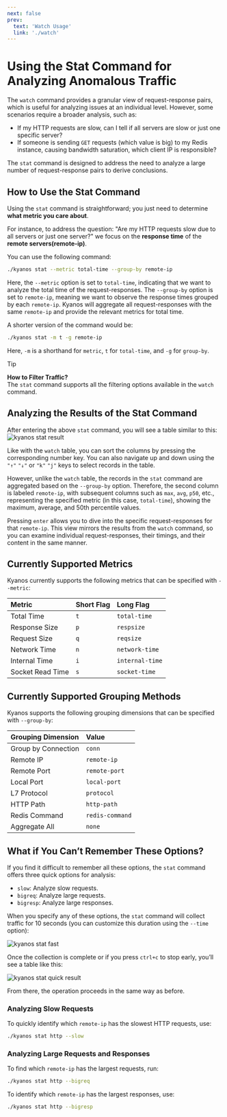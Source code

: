 ```yaml
---
next: false
prev:
  text: 'Watch Usage'
  link: './watch'
---
```


# Using the Stat Command for Analyzing Anomalous Traffic

The `watch` command provides a granular view of request-response pairs, which is useful for analyzing issues at an individual level. However, some scenarios require a broader analysis, such as:

- If my HTTP requests are slow, can I tell if all servers are slow or just one specific server?
- If someone is sending `GET` requests (which value is big) to my Redis instance, causing bandwidth saturation, which client IP is responsible?

The `stat` command is designed to address the need to analyze a large number of request-response pairs to derive conclusions.

## How to Use the Stat Command

Using the `stat` command is straightforward; you just need to determine **what metric you care about**.

For instance, to address the question: "Are my HTTP requests slow due to all servers or just one server?" we focus on the **response time** of the **remote servers(remote-ip)**.

You can use the following command:
```bash
./kyanos stat --metric total-time --group-by remote-ip
```
Here, the `--metric` option is set to `total-time`, indicating that we want to analyze the total time of the request-responses. The `--group-by` option is set to `remote-ip`, meaning we want to observe the response times grouped by each `remote-ip`. Kyanos will aggregate all request-responses with the same `remote-ip` and provide the relevant metrics for total time.

A shorter version of the command would be:
```bash
./kyanos stat -m t -g remote-ip
```
Here, `-m` is a shorthand for `metric`, `t` for `total-time`, and `-g` for `group-by`.

> [!TIP]
> **How to Filter Traffic?**  
> The `stat` command supports all the filtering options available in the `watch` command.

## Analyzing the Results of the Stat Command

After entering the above `stat` command, you will see a table similar to this:
![kyanos stat result](/stat-result.jpg)

Like with the `watch` table, you can sort the columns by pressing the corresponding number key. You can also navigate up and down using the `"↑"` `"↓"` or `"k"` `"j"` keys to select records in the table.

However, unlike the `watch` table, the records in the `stat` command are aggregated based on the `--group-by` option. Therefore, the second column is labeled `remote-ip`, with subsequent columns such as `max`, `avg`, `p50`, etc., representing the specified metric (in this case, `total-time`), showing the maximum, average, and 50th percentile values.

Pressing `enter` allows you to dive into the specific request-responses for that `remote-ip`. This view mirrors the results from the `watch` command, so you can examine individual request-responses, their timings, and their content in the same manner.


## Currently Supported Metrics

Kyanos currently supports the following metrics that can be specified with `--metric`:

| Metric               | Short Flag | Long Flag       |
| :------------------- | :--------- | :-------------- |
| Total Time           | `t`        | `total-time`    |
| Response Size        | `p`        | `respsize`      |
| Request Size         | `q`        | `reqsize`       |
| Network Time         | `n`        | `network-time`  |
| Internal Time        | `i`        | `internal-time` |
| Socket Read Time     | `s`        | `socket-time`   |

## Currently Supported Grouping Methods

Kyanos supports the following grouping dimensions that can be specified with `--group-by`:

| Grouping Dimension   | Value       |
| :------------------- | :---------- |
| Group by Connection   | `conn`     |
| Remote IP            | `remote-ip` |
| Remote Port          | `remote-port` |
| Local Port           | `local-port` |
| L7 Protocol          | `protocol`  |
| HTTP Path            | `http-path` |
| Redis Command        | `redis-command` |
| Aggregate All        | `none`      |

## What if You Can’t Remember These Options?

If you find it difficult to remember all these options, the `stat` command offers three quick options for analysis:

- `slow`: Analyze slow requests.
- `bigreq`: Analyze large requests.
- `bigresp`: Analyze large responses.

When you specify any of these options, the `stat` command will collect traffic for 10 seconds (you can customize this duration using the `--time` option):

![kyanos stat fast](/qs-stat-slow.jpg)

Once the collection is complete or if you press `ctrl+c` to stop early, you’ll see a table like this:

![kyanos stat quick result](/stat-quick-result.jpg)

From there, the operation proceeds in the same way as before.

### Analyzing Slow Requests

To quickly identify which `remote-ip` has the slowest HTTP requests, use:
```bash
./kyanos stat http --slow
```

### Analyzing Large Requests and Responses

To find which `remote-ip` has the largest requests, run:
```bash
./kyanos stat http --bigreq
```

To identify which `remote-ip` has the largest responses, use:
```bash
./kyanos stat http --bigresp
```

